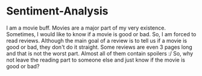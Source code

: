 # Sentiment-Analysis
I am a movie buff. Movies are a major part of my very existence. 
Sometimes, I would like to know if a movie is good or bad. So, I am forced to read reviews. Although the main goal of a review is to tell us if a movie is good or bad, they don't do it straight. Some reviews are even 3 pages long and that is not the worst part. Almost all of them contain spoilers  :/
So, why not leave the reading part to someone else and just know if the movie is good or bad?
